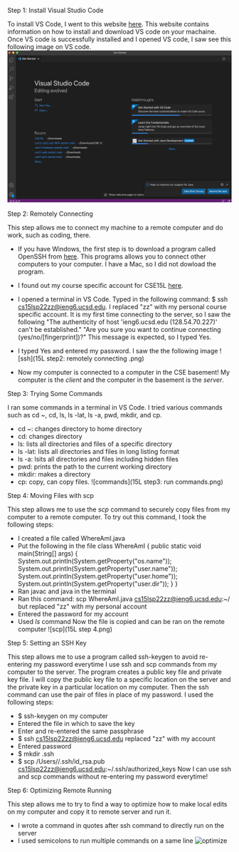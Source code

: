 Step 1: Install Visual Studio Code

To install VS Code, I went to this website [here](https://code.visualstudio.com/). This website contains information on how to install and download VS code on your machaine. Once VS code is successfully installed and I opened VS code, I saw see this following image on VS code. 
![install VSCode](installVScode.png)

Step 2: Remotely Connecting

This step allows me to connect my machine to a remote computer and do work, such as coding, there. 

- If you have Windows, the first step is to download a program called OpenSSH from [here](https://docs.microsoft.com/en-us/windows-server/administration/openssh/openssh_install_firstuse). This programs allows you to connect other computers to your computer. I have a Mac, so I did not dowload the program.
- I found out my course specific account for CSE15L [here](https://sdacs.ucsd.edu/~icc/index.php).
- I opened a terminal in VS Code. Typed in the following command: $ ssh cs15lsp22zz@ieng6.ucsd.edu. I replaced "zz" with my personal course specific account. It is my first time connecting to the server, so I saw the following "The authenticity of host 'ieng6.ucsd.edu (128.54.70.227)' can't be established." "Are you sure you want to continue connecting (yes/no/[fingerprint])?" This message is expected, so I typed Yes. 
- I typed Yes and entered my password. I saw the the following image
![ssh](15L step2: remotely connecting .png)


- Now my computer is connected to a computer in the CSE basement! My computer is the *client* and the computer in the basement is the *server*. 

Step 3: Trying Some Commands

I ran some commands in a terminal in VS Code. 
I tried various commands such as cd ~, cd, ls, ls -lat, ls -a, pwd, mkdir, and cp. 
- cd ~: changes directory to home directory
- cd: changes directory
- ls: lists all directories and files of a specific directory
- ls -lat: lists all directories and files in long listing format
- ls -a: lsits all directories and files including hidden files
- pwd: prints the path to the current working directory
- mkdir: makes a directory
- cp: copy, can copy files.
![commands](15L step3: run commands.png)

Step 4: Moving Files with scp

This step allows me to use the *scp* command to securely copy files from my computer to a remote computer. To try out this command, I took the following steps: 
- I created a file called WhereAmI.java
- Put the following in the file
 class WhereAmI {
  public static void main(String[] args) {
    System.out.println(System.getProperty("os.name"));
    System.out.println(System.getProperty("user.name"));
    System.out.println(System.getProperty("user.home"));
    System.out.println(System.getProperty("user.dir"));
  }
}
- Ran javac and java in the terminal
- Ran this command: scp WhereAmI.java cs15lsp22zz@ieng6.ucsd.edu:~/ but replaced "zz" with my personal account
- Entered the password for my account
- Used *ls* command
Now the file is copied and can be ran on the remote computer 
![scp](15L step 4.png)

Step 5: Setting an SSH Key

This step allows me to use a program called ssh-keygen to avoid re-entering my password everytime I use ssh and scp commands from my computer to the server. The program creates a public key file and private key file. I will copy the public key file to a specific location on the server and the private key in a particular location on my computer. Then the ssh command can use the pair of files in place of my password. I used the following steps:
- $ ssh-keygen on my computer
- Entered the file in which to save the key 
- Enter and re-entered the same passphrase
- $ ssh cs15lsp22zz@ieng6.ucsd.edu replaced "zz" with my account
- Entered password
- $ mkdir .ssh
- $ scp /Users/<user-name>/.ssh/id_rsa.pub cs15lsp22zz@ieng6.ucsd.edu:~/.ssh/authorized_keys
Now I can use ssh and scp commands without re-entering my password everytime!
  
  
Step 6: Optimizing Remote Running

This step allows me to try to find a way to optimize how to make local edits on my computer and copy it to remote server and run it.
- I wrote a command in quotes after ssh command to directly run on the server
- I used semicolons to run multiple commands on a same line
![optimize]()
 


